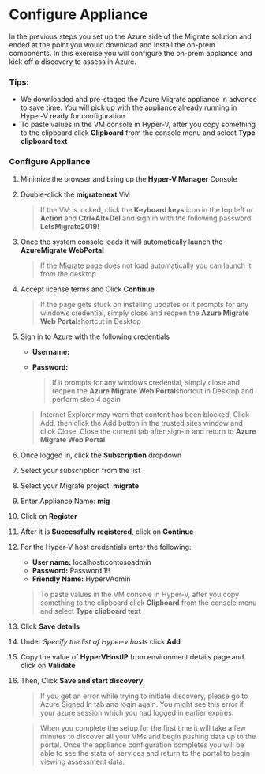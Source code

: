 # Configure Appliance

In the previous steps you set up the Azure side of the Migrate solution and ended at the point you would download and install the on-prem components.  In this exercise you will configure the on-prem appliance and kick off a discovery to assess in Azure.

### Tips:

  * We downloaded and pre-staged the Azure Migrate appliance in advance to save time.  You will pick up with the appliance already running in Hyper-V ready for configuration.
  * To paste values in the VM console in Hyper-V, after you copy something to the clipboard click **Clipboard** from the console menu and select **Type clipboard text**


### Configure Appliance

1. Minimize the browser and bring up the **Hyper-V Manager** Console
2. Double-click the **migratenext** VM

	>If the VM is locked, click the **Keyboard keys** icon in the top left or **Action** and **Ctrl+Alt+Del** and sign in with the following password: **LetsMigrate2019!**

3. Once the system console loads it will automatically launch the **AzureMigrate WebPortal** 

	>If the Migrate page does not load automatically you can launch it from the desktop

4. Accept license terms and Click **Continue**

	>If the page gets stuck on installing updates or it prompts for any windows credential, simply close and reopen the <strong>Azure Migrate Web Portal</strong>shortcut in Desktop
	
5. Sign in to Azure with the following credentials

	* **Username:** <inject key="AzureAdUserEmail" />
	* **Password:** <inject key="AzureAdUserPassword" />

    	>If it prompts for any windows credential, simply close and reopen the <strong>Azure Migrate Web Portal</strong>shortcut in Desktop and perform step 4 again
 
   	 >Internet Explorer may warn that content has been blocked, Click Add, then click the Add button in the trusted sites window and click Close.
   	 >Close the current tab after sign-in and return to <strong>Azure Migrate Web Portal</strong>

6. Once logged in, click the **Subscription** dropdown
7. Select your subscription from the list
8. Select your Migrate project: **migrate**
1. Enter Appliance Name: **mig**
1. Click on **Register**
1. After it is **Successfully registered**, click on **Continue**
1. For the Hyper-V host credentials enter the following:

	* **User name:** localhost\contosoadmin
	* **Password:** Password.1!!
	* **Friendly Name:** HyperVAdmin

    >To paste values in the VM console in Hyper-V, after you copy something to the clipboard click **Clipboard** from the console menu and select **Type clipboard text**

13. Click **Save details**
14. Under *Specify the list of Hyper-v hosts* click **Add**
15. Copy the value of **HyperVHostIP** from environment details page and click on **Validate**
16. Then, Click **Save and start discovery**

	>If you get an error while trying to initiate discovery, please go to Azure Signed In tab and login again.
	>You might see this error if your azure session which you had logged in earlier expires.

	>When you complete the setup for the first time it will take a few minutes to discover all your VMs and begin pushing data up to the portal.  Once the appliance configuration completes you will be able to see the state of services and return to the portal to begin viewing assessment data.

